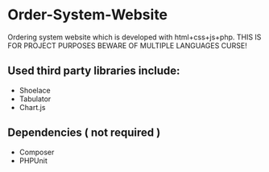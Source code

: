 # Order-System-Website
 Ordering system website which is developed with html+css+js+php.
THIS IS FOR PROJECT PURPOSES BEWARE OF MULTIPLE LANGUAGES CURSE!
 
## Used third party libraries include:
- Shoelace
- Tabulator
- Chart.js

## Dependencies ( not required )
- Composer
- PHPUnit

